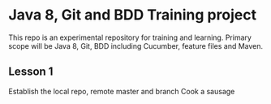 # Java 8, Git and BDD Training project

This repo is an experimental repository for training and learning.
Primary scope will be Java 8, Git, BDD including Cucumber, feature files and Maven.

## Lesson 1

Establish the local repo, remote master and branch
Cook a sausage
